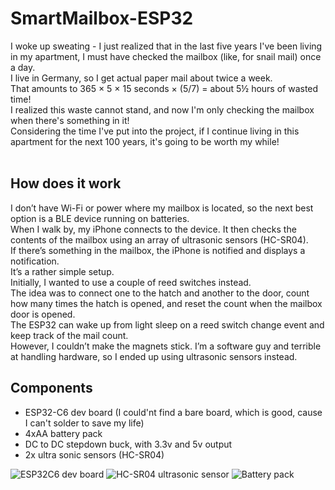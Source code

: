 # SmartMailbox-ESP32

I woke up sweating - I just realized that in the last five years I've been living in my apartment, I must have checked the mailbox (like, for snail mail) once a day.  
I live in Germany, so I get actual paper mail about twice a week.  
That amounts to 365 × 5 × 15 seconds × (5/7) = about 5½ hours of wasted time!  
I realized this waste cannot stand, and now I'm only checking the mailbox when there's something in it!  
Considering the time I've put into the project, if I continue living in this apartment for the next 100 years, it's going to be worth my while!  
<br/>
## How does it work

I don’t have Wi-Fi or power where my mailbox is located, so the next best option is a BLE device running on batteries.  
When I walk by, my iPhone connects to the device. It then checks the contents of the mailbox using an array of ultrasonic sensors (HC-SR04).  
If there’s something in the mailbox, the iPhone is notified and displays a notification.  
It’s a rather simple setup.  
Initially, I wanted to use a couple of reed switches instead.  
The idea was to connect one to the hatch and another to the door, count how many times the hatch is opened, and reset the count when the mailbox door is opened.  
The ESP32 can wake up from light sleep on a reed switch change event and keep track of the mail count.  
However, I couldn’t make the magnets stick. I’m a software guy and terrible at handling hardware, so I ended up using ultrasonic sensors instead.  

## Components

* ESP32-C6 dev board (I could'nt find a bare board, which is good, cause I can't solder to save my life)
* 4xAA battery pack
* DC to DC stepdown buck, with 3.3v and 5v output
* 2x ultra sonic sensors (HC-SR04)

![ESP32C6 dev board](https://raw.githubusercontent.com/moshegottlieb/libsense/master/images/esp32c6.jpg)
![HC-SR04 ultrasonic sensor](https://raw.githubusercontent.com/moshegottlieb/libsense/master/images/ultrasonic.jpg)
![Battery pack](https://raw.githubusercontent.com/moshegottlieb/libsense/master/images/battery-pack.jpg)
